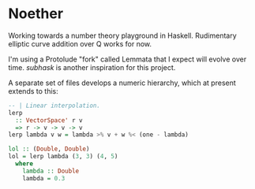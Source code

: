 # Noether

Working towards a number theory playground in Haskell. Rudimentary elliptic curve addition over Q works for now.

I'm using a Protolude "fork" called Lemmata that I expect will evolve over time. *subhask* is another inspiration for this project.

A separate set of files develops a numeric hierarchy, which at present extends to this:

```haskell
-- | Linear interpolation.
lerp
  :: VectorSpace' r v
  => r -> v -> v -> v
lerp lambda v w = lambda >% v + w %< (one - lambda)

lol :: (Double, Double)
lol = lerp lambda (3, 3) (4, 5)
  where
    lambda :: Double
    lambda = 0.3
```
